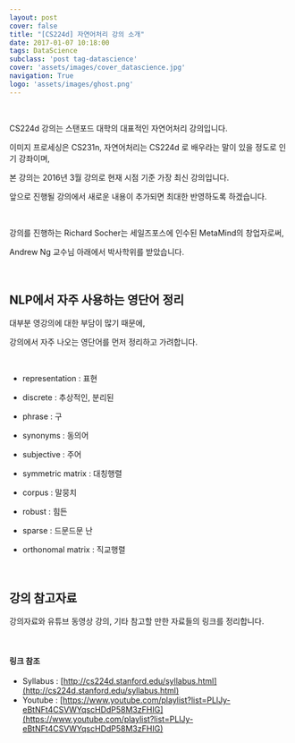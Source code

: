 ```yaml
---
layout: post
cover: false
title: "[CS224d] 자연어처리 강의 소개"
date: 2017-01-07 10:18:00
tags: DataScience
subclass: 'post tag-datascience'
cover: 'assets/images/cover_datascience.jpg'
navigation: True
logo: 'assets/images/ghost.png'
---
```


   ​

CS224d 강의는 스탠포드 대학의 대표적인 자연어처리 강의입니다.

이미지 프로세싱은 CS231n, 자연어처리는 CS224d 로 배우라는 말이 있을 정도로 인기 강좌이며,

본 강의는 2016년 3월 강의로 현재 시점 기준 가장 최신 강의입니다.

앞으로 진행될 강의에서 새로운 내용이 추가되면 최대한 반영하도록 하겠습니다.

   ​

강의를 진행하는 Richard Socher는 세일즈포스에 인수된 MetaMind의 창업자로써,

Andrew Ng 교수님 아래에서 박사학위를 받았습니다.

   ​

## NLP에서 자주 사용하는 영단어 정리

대부분 영강의에 대한 부담이 많기 때문에,

강의에서 자주 나오는 영단어를 먼저 정리하고 가려합니다.

   ​

- representation : 표현
- discrete : 추상적인, 분리된
- phrase : 구
- synonyms : 동의어
- subjective : 주어
- symmetric matrix : 대칭행렬
- corpus : 말뭉치
- robust : 힘든
- sparse : 드문드문 난
- orthonomal matrix : 직교행렬

   ​   

## 강의 참고자료

강의자료와 유튜브 동영상 강의, 기타 참고할 만한 자료들의 링크를 정리합니다.

   ​

#### 링크 참조

- Syllabus : [http://cs224d.stanford.edu/syllabus.html](http://cs224d.stanford.edu/syllabus.html)
- Youtube : [https://www.youtube.com/playlist?list=PLlJy-eBtNFt4CSVWYqscHDdP58M3zFHIG](https://www.youtube.com/playlist?list=PLlJy-eBtNFt4CSVWYqscHDdP58M3zFHIG)
